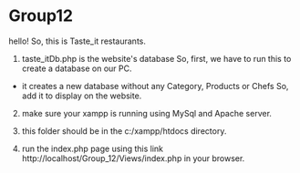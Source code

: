 # Group12

hello! So, this is Taste_it restaurants.

1) taste_itDb.php is the website's database So, first, we have to run this to create a database on our PC.
  - it creates a new database without any  Category, Products or Chefs So, add it to display on the website.

2) make sure your xampp is running using MySql and Apache server.

3) this folder should be in the c:/xampp/htdocs directory.

4) run the index.php page using this link http://localhost/Group_12/Views/index.php in your browser.
